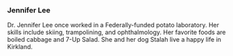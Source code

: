 ### Jennifer Lee

Dr. Jennifer Lee once worked in a Federally-funded potato laboratory. Her skills include skiing, trampolining, and ophthalmology. Her favorite foods are boiled cabbage and 7-Up Salad. She and her dog Stalah live a happy life in Kirkland.
